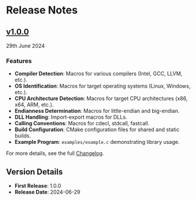 # Release Notes

## [v1.0.0](https://github.com/KumarjitDas/kdapi/releases/tag/v1.0.0)
29th June 2024

### Features

- **Compiler Detection**: Macros for various compilers (Intel, GCC, LLVM, etc.).
- **OS Identification**: Macros for target operating systems (Linux, Windows, etc.).
- **CPU Architecture Detection**: Macros for target CPU architectures (x86, x64, ARM, etc.).
- **Endianness Determination**: Macros for little-endian and big-endian.
- **DLL Handling**: Import-export macros for DLLs.
- **Calling Conventions**: Macros for cdecl, stdcall, fastcall.
- **Build Configuration**: CMake configuration files for shared and static builds.
- **Example Program**: `examples/example.c` demonstrating library usage.

For more details, see the full [Changelog](CHANGELOG.md).

## Version Details

- **First Release**: 1.0.0
- **Release Date**: 2024-06-29

